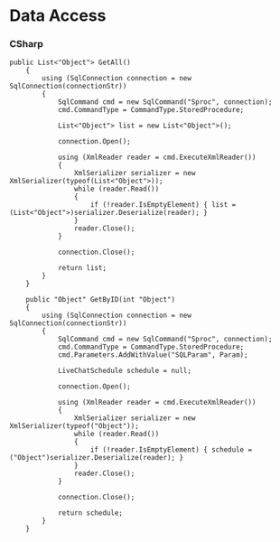 # Data Access


  ### CSharp  
    public List<"Object"> GetAll()
        {
            using (SqlConnection connection = new SqlConnection(connectionStr))
            {
                SqlCommand cmd = new SqlCommand("Sproc", connection);
                cmd.CommandType = CommandType.StoredProcedure;

                List<"Object"> list = new List<"Object">();

                connection.Open();

                using (XmlReader reader = cmd.ExecuteXmlReader())
                {
                    XmlSerializer serializer = new XmlSerializer(typeof(List<"Object">));
                    while (reader.Read())
                    {
                        if (!reader.IsEmptyElement) { list = (List<"Object">)serializer.Deserialize(reader); }
                    }
                    reader.Close();
                }

                connection.Close();

                return list;
            }
        }
        
        public "Object" GetByID(int "Object")
        {
            using (SqlConnection connection = new SqlConnection(connectionStr))
            {
                SqlCommand cmd = new SqlCommand("Sproc", connection);
                cmd.CommandType = CommandType.StoredProcedure;
                cmd.Parameters.AddWithValue("SQLParam", Param);

                LiveChatSchedule schedule = null;

                connection.Open();

                using (XmlReader reader = cmd.ExecuteXmlReader())
                {
                    XmlSerializer serializer = new XmlSerializer(typeof("Object"));
                    while (reader.Read())
                    {
                        if (!reader.IsEmptyElement) { schedule = ("Object")serializer.Deserialize(reader); }
                    }
                    reader.Close();
                }

                connection.Close();

                return schedule;
            }
        }

